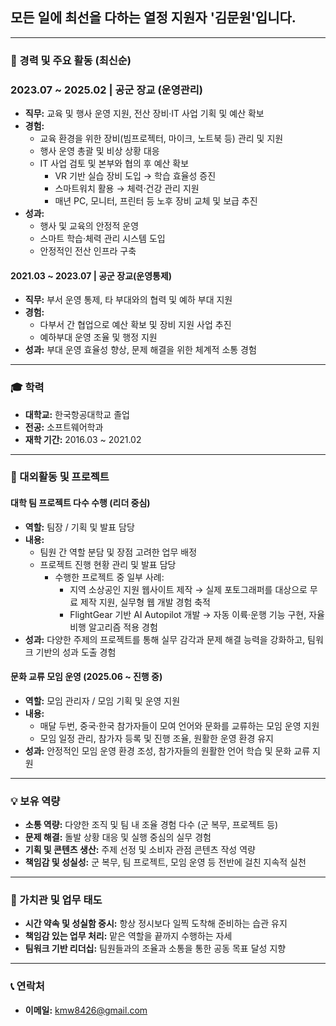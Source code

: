 ## 모든 일에 최선을 다하는 열정 지원자 '김문원'입니다.
---

### 📅 경력 및 주요 활동 (최신순)

### 2023.07 ~ 2025.02 | 공군 장교 (운영관리)
- **직무:** 교육 및 행사 운영 지원, 전산 장비·IT 사업 기획 및 예산 확보
- **경험:**
  - 교육 환경을 위한 장비(빔프로젝터, 마이크, 노트북 등) 관리 및 지원
  - 행사 운영 총괄 및 비상 상황 대응
  - IT 사업 검토 및 본부와 협의 후 예산 확보
    - VR 기반 실습 장비 도입 → 학습 효율성 증진
    - 스마트워치 활용 → 체력·건강 관리 지원
    - 매년 PC, 모니터, 프린터 등 노후 장비 교체 및 보급 추진
- **성과:**
  - 행사 및 교육의 안정적 운영
  - 스마트 학습·체력 관리 시스템 도입
  - 안정적인 전산 인프라 구축

#### 2021.03 ~ 2023.07 | 공군 장교(운영통제)
- **직무:** 부서 운영 통제, 타 부대와의 협력 및 예하 부대 지원
- **경험:**
  - 다부서 간 협업으로 예산 확보 및 장비 지원 사업 추진
  - 예하부대 운영 조율 및 행정 지원
- **성과:** 부대 운영 효율성 향상, 문제 해결을 위한 체계적 소통 경험

---

### 🎓 학력
- **대학교:** 한국항공대학교 졸업
- **전공:** 소프트웨어학과
- **재학 기간:** 2016.03 ~ 2021.02

---

### 📌 대외활동 및 프로젝트

#### 대학 팀 프로젝트 다수 수행 (리더 중심)
- **역할:** 팀장 / 기획 및 발표 담당
- **내용:**
  - 팀원 간 역할 분담 및 장점 고려한 업무 배정
  - 프로젝트 진행 현황 관리 및 발표 담당  
    - 수행한 프로젝트 중 일부 사례:
      - 지역 소상공인 지원 웹사이트 제작 → 실제 포토그래퍼를 대상으로 무료 제작 지원, 실무형 웹 개발 경험 축적  
      - FlightGear 기반 AI Autopilot 개발 → 자동 이륙·운행 기능 구현, 자율 비행 알고리즘 적용 경험
- **성과:** 다양한 주제의 프로젝트를 통해 실무 감각과 문제 해결 능력을 강화하고, 팀워크 기반의 성과 도출 경험

#### 문화 교류 모임 운영 (2025.06 ~ 진행 중)
- **역할:** 모임 관리자 / 모임 기획 및 운영 지원
- **내용:**
  - 매달 두번, 중국·한국 참가자들이 모여 언어와 문화를 교류하는 모임 운영 지원
  - 모임 일정 관리, 참가자 등록 및 진행 조율, 원활한 운영 환경 유지
- **성과:** 안정적인 모임 운영 환경 조성, 참가자들의 원활한 언어 학습 및 문화 교류 지원

---

### 💡 보유 역량
- **소통 역량:** 다양한 조직 및 팀 내 조율 경험 다수 (군 복무, 프로젝트 등)
- **문제 해결:** 돌발 상황 대응 및 실행 중심의 실무 경험
- **기획 및 콘텐츠 생산:** 주제 선정 및 소비자 관점 콘텐츠 작성 역량
- **책임감 및 성실성:** 군 복무, 팀 프로젝트, 모임 운영 등 전반에 걸친 지속적 실천

---

### 🧭 가치관 및 업무 태도
- **시간 약속 및 성실함 중시:** 항상 정시보다 일찍 도착해 준비하는 습관 유지
- **책임감 있는 업무 처리:** 맡은 역할을 끝까지 수행하는 자세
- **팀워크 기반 리더십:** 팀원들과의 조율과 소통을 통한 공동 목표 달성 지향

---

### 📞 연락처
- **이메일:** kmw8426@gmail.com
